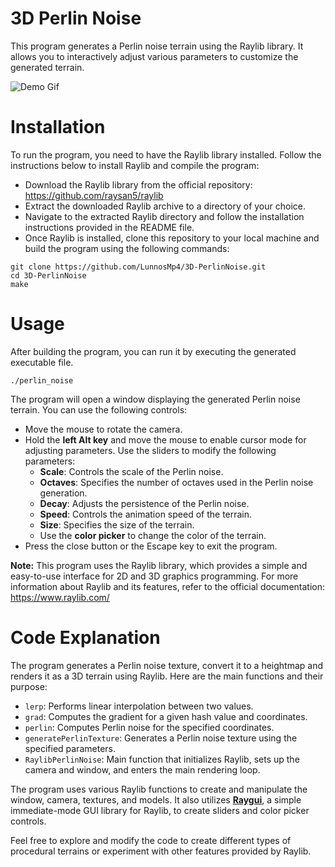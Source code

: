 # 3D Perlin Noise

This program generates a Perlin noise terrain using the Raylib library. It allows you to interactively adjust various parameters to customize the generated terrain.

![Demo Gif](https://github.com/LunnosMp4/3D-PerlinNoise/blob/master/res/perlin_noise_video.gif)

# Installation
To run the program, you need to have the Raylib library installed. Follow the instructions below to install Raylib and compile the program:

- Download the Raylib library from the official repository: https://github.com/raysan5/raylib
- Extract the downloaded Raylib archive to a directory of your choice.
- Navigate to the extracted Raylib directory and follow the installation instructions provided in the README file.
- Once Raylib is installed, clone this repository to your local machine and build the program using the following commands:

```
git clone https://github.com/LunnosMp4/3D-PerlinNoise.git
cd 3D-PerlinNoise
make
```

# Usage
After building the program, you can run it by executing the generated executable file.

```
./perlin_noise
```
The program will open a window displaying the generated Perlin noise terrain. You can use the following controls:

- Move the mouse to rotate the camera.
- Hold the **left Alt key** and move the mouse to enable cursor mode for adjusting parameters. Use the sliders to modify the following parameters:
    - **Scale**: Controls the scale of the Perlin noise.
    - **Octaves**: Specifies the number of octaves used in the Perlin noise generation.
    - **Decay**: Adjusts the persistence of the Perlin noise.
    - **Speed**: Controls the animation speed of the terrain.
    - **Size**: Specifies the size of the terrain.
    - Use the **color picker** to change the color of the terrain.
- Press the close button or the Escape key to exit the program.


**Note:** This program uses the Raylib library, which provides a simple and easy-to-use interface for 2D and 3D graphics programming. For more information about Raylib and its features, refer to the official documentation: https://www.raylib.com/

# Code Explanation
The program generates a Perlin noise texture, convert it to a heightmap and renders it as a 3D terrain using Raylib. Here are the main functions and their purpose:

- `lerp`: Performs linear interpolation between two values.
- `grad`: Computes the gradient for a given hash value and coordinates.
- `perlin`: Computes Perlin noise for the specified coordinates.
- `generatePerlinTexture`: Generates a Perlin noise texture using the specified parameters.
- `RaylibPerlinNoise`: Main function that initializes Raylib, sets up the camera and window, and enters the main rendering loop.


The program uses various Raylib functions to create and manipulate the window, camera, textures, and models. It also utilizes **[Raygui](https://github.com/raysan5/raygui)**, a simple immediate-mode GUI library for Raylib, to create sliders and color picker controls.

Feel free to explore and modify the code to create different types of procedural terrains or experiment with other features provided by Raylib.
